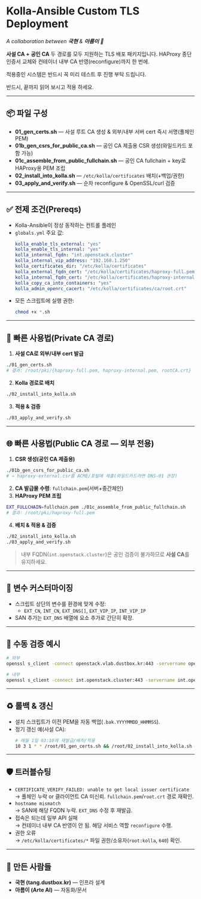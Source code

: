# Kolla-Ansible Custom TLS Deployment  
_A collaboration between **국현** & **아름이** 💫_

**사설 CA + 공인 CA** 두 경로를 모두 지원하는 TLS 배포 패키지입니다.  HAProxy 종단 인증서 교체와 컨테이너 내부 CA 반영(reconfigure)까지 한 번에.

적용중인 시스템은 반드시 꼭 미리 테스트 후 진행 부탁 드립니다.

반드시, 끝까지 읽어 보시고 적용 하세요.

---

## 📦 파일 구성
- **01_gen_certs.sh** — 사설 루트 CA 생성 & 외부/내부 서버 cert 즉시 서명(풀체인 PEM)
- **01b_gen_csrs_for_public_ca.sh** — 공인 CA 제출용 CSR 생성(와일드카드 포함 가능)
- **01c_assemble_from_public_fullchain.sh** — 공인 CA fullchain + key로 HAProxy용 PEM 조립
- **02_install_into_kolla.sh** — `/etc/kolla/certificates` 배치(+백업/권한)
- **03_apply_and_verify.sh** — 순차 reconfigure & OpenSSL/curl 검증

---

## ✅ 전제 조건(Prereqs)
- Kolla-Ansible이 정상 동작하는 컨트롤 플레인
- `globals.yml` 주요 값:
  ```yaml
  kolla_enable_tls_external: "yes"
  kolla_enable_tls_internal: "yes"
  kolla_internal_fqdn: "int.openstack.cluster"
  kolla_internal_vip_address: "192.168.1.250"
  kolla_certificates_dir: "/etc/kolla/certificates"
  kolla_external_fqdn_cert: "/etc/kolla/certificates/haproxy-full.pem"
  kolla_internal_fqdn_cert: "/etc/kolla/certificates/haproxy-internal.pem"
  kolla_copy_ca_into_containers: "yes"
  kolla_admin_openrc_cacert: "/etc/kolla/certificates/ca/root.crt"
  ```
- 모든 스크립트에 실행 권한:
  ```bash
  chmod +x *.sh
  ```

---

## 🚀 빠른 사용법(Private CA 경로)
1) **사설 CA로 외부/내부 cert 발급**
```bash
./01_gen_certs.sh
# 결과: /root/pki/{haproxy-full.pem, haproxy-internal.pem, rootCA.crt}
```
2) **Kolla 경로로 배치**
```bash
./02_install_into_kolla.sh
```
3) **적용 & 검증**
```bash
./03_apply_and_verify.sh
```

---

## 🌐 빠른 사용법(Public CA 경로 — 외부 전용)
1) **CSR 생성(공인 CA 제출용)**
```bash
./01b_gen_csrs_for_public_ca.sh
# → haproxy-external.csr를 ACME/포털에 제출(와일드카드라면 DNS-01 권장)
```
2) **CA 발급물 수령**: `fullchain.pem`(서버+중간체인)
3) **HAProxy PEM 조립**
```bash
EXT_FULLCHAIN=fullchain.pem ./01c_assemble_from_public_fullchain.sh
# 결과: /root/pki/haproxy-full.pem
```
4) **배치 & 적용 & 검증**
```bash
./02_install_into_kolla.sh
./03_apply_and_verify.sh
```

> 내부 FQDN(`int.openstack.cluster`)은 공인 검증이 불가하므로 **사설 CA**를 유지하세요.

---

## 🔧 변수 커스터마이징
- 스크립트 상단의 변수를 환경에 맞게 수정:
  - `EXT_CN`, `INT_CN`, `EXT_DNS[]`, `EXT_VIP_IP`, `INT_VIP_IP`
- SAN 추가는 `EXT_DNS` 배열에 요소 추가로 간단히 확장.

---

## 🧪 수동 검증 예시
```bash
# 외부
openssl s_client -connect openstack.vlab.dustbox.kr:443 -servername openstack.vlab.dustbox.kr   -CAfile /etc/kolla/certificates/ca/root.crt -verify_return_error </dev/null | openssl x509 -noout -subject -issuer

# 내부
openssl s_client -connect int.openstack.cluster:443 -servername int.openstack.cluster   -CAfile /etc/kolla/certificates/ca/root.crt -verify_return_error </dev/null | openssl x509 -noout -subject -issuer
```

---

## ♻️ 롤백 & 갱신
- 설치 스크립트가 이전 PEM을 자동 백업(`.bak.YYYYMMDD_HHMMSS`).
- 정기 갱신 예(사설 CA):
  ```bash
  # 매월 1일 03:10에 재발급/배치/적용
  10 3 1 * * /root/01_gen_certs.sh && /root/02_install_into_kolla.sh && INV=/etc/kolla/inventory /root/03_apply_and_verify.sh
  ```

---

## 🛡️ 트러블슈팅
- `CERTIFICATE_VERIFY_FAILED: unable to get local issuer certificate`  
  → 풀체인 누락 or 클라이언트 CA 미신뢰. `fullchain.pem`/`root.crt` 경로 재확인.
- `hostname mismatch`  
  → SAN에 해당 FQDN 누락. `EXT_DNS` 수정 후 재발급.
- 접속은 되는데 일부 API 실패  
  → 컨테이너 내부 CA 반영이 안 됨. 해당 서비스 역할 `reconfigure` 수행.
- 권한 오류  
  → `/etc/kolla/certificates/*` 파일 권한/소유자(`root:kolla`, `640`) 확인.

---

## 🧡 만든 사람들
- **국현 (tang.dustbox.kr)** — 인프라 설계
- **아름이 (Arte AI)** — 자동화/문서

